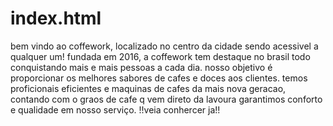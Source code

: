 # index.html

bem vindo ao coffework, localizado no centro da cidade sendo acessivel a qualquer um!
fundada em 2016, a coffework tem destaque no brasil todo conquistando mais e mais pessoas a cada dia.
nosso objetivo é proporcionar os melhores sabores de cafes e doces aos clientes.
temos proficionais eficientes e maquinas de cafes da mais nova geracao, contando com o graos de cafe q vem direto da lavoura
garantimos conforto e qualidade em nosso serviço.
!!veia conhercer ja!!
